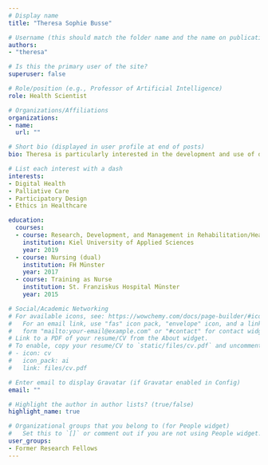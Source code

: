 ```yaml
---
# Display name
title: "Theresa Sophie Busse"

# Username (this should match the folder name and the name on publications)
authors:
- "theresa"

# Is this the primary user of the site?
superuser: false

# Role/position (e.g., Professor of Artificial Intelligence)
role: Health Scientist

# Organizations/Affiliations
organizations:
- name: 
  url: ""

# Short bio (displayed in user profile at end of posts)
bio: Theresa is particularly interested in the development and use of digital applications in palliative care and related ethical issues.

# List each interest with a dash
interests:
- Digital Health
- Palliative Care
- Participatory Design
- Ethics in Healthcare

education:
  courses:
  - course: Research, Development, and Management in Rehabilitation/Health (MA)
    institution: Kiel University of Applied Sciences
    year: 2019
  - course: Nursing (dual)
    institution: FH Münster
    year: 2017
  - course: Training as Nurse
    institution: St. Franziskus Hospital Münster
    year: 2015

# Social/Academic Networking
# For available icons, see: https://wowchemy.com/docs/page-builder/#icons
#   For an email link, use "fas" icon pack, "envelope" icon, and a link in the
#   form "mailto:your-email@example.com" or "#contact" for contact widget.
# Link to a PDF of your resume/CV from the About widget.
# To enable, copy your resume/CV to `static/files/cv.pdf` and uncomment the lines below.
# - icon: cv
#   icon_pack: ai
#   link: files/cv.pdf

# Enter email to display Gravatar (if Gravatar enabled in Config)
email: ""

# Highlight the author in author lists? (true/false)
highlight_name: true

# Organizational groups that you belong to (for People widget)
#   Set this to `[]` or comment out if you are not using People widget.
user_groups:
- Former Research Fellows
---
```

